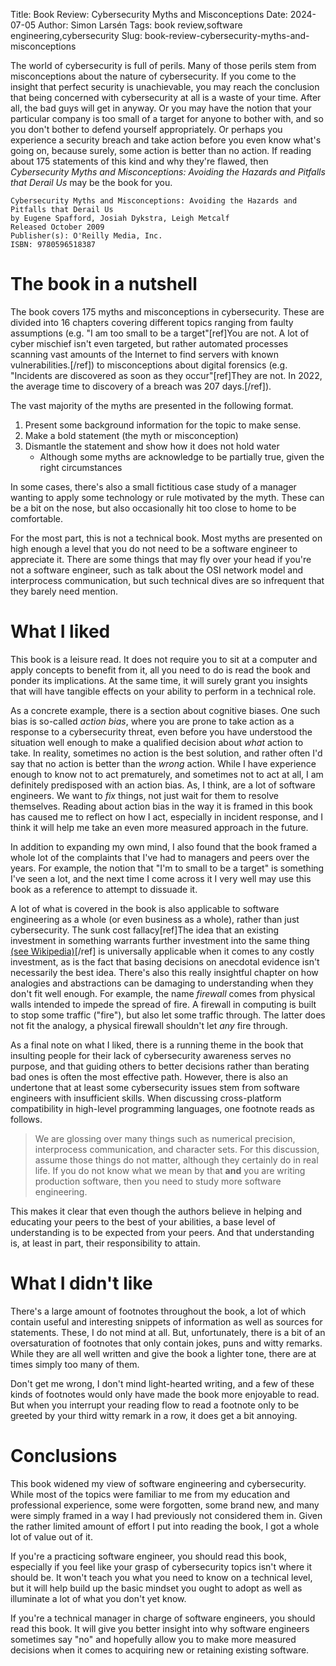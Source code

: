 Title: Book Review: Cybersecurity Myths and Misconceptions
Date: 2024-07-05
Author: Simon Larsén
Tags: book review,software engineering,cybersecurity
Slug: book-review-cybersecurity-myths-and-misconceptions

The world of cybersecurity is full of perils. Many of those perils stem from
misconceptions about the nature of cybersecurity. If you come to the insight
that perfect security is unachievable, you may reach the conclusion that
being concerned with cybersecurity at all is a waste of your time. After all,
the bad guys will get in anyway. Or you may have the notion that your particular
company is too small of a target for anyone to bother with, and so you don't
bother to defend yourself appropriately. Or perhaps you experience a security
breach and take action before you even know what's going on, because surely,
some action is better than no action. If reading about 175 statements of this
kind and why they're flawed, then _Cybersecurity Myths and
Misconceptions: Avoiding the Hazards and Pitfalls that Derail Us_ may be the
book for you.

```
Cybersecurity Myths and Misconceptions: Avoiding the Hazards and Pitfalls that Derail Us
by Eugene Spafford, Josiah Dykstra, Leigh Metcalf
Released October 2009
Publisher(s): O'Reilly Media, Inc.
ISBN: 9780596518387
```

# The book in a nutshell
The book covers 175 myths and misconceptions in cybersecurity. These are divided
into 16 chapters covering different topics ranging from faulty assumptions
(e.g. "I am too small to be a target"[ref]You are not. A lot of cyber mischief
isn't even targeted, but rather automated processes scanning vast amounts of the
Internet to find servers with known vulnerabilities.[/ref]) to misconceptions
about digital forensics (e.g. "Incidents are discovered as soon as they
occur"[ref]They are not. In 2022, the average time to discovery of a breach was
207 days.[/ref]).

The vast majority of the myths are presented in the following format.

1. Present some background information for the topic to make sense.
2. Make a bold statement (the myth or misconception)
3. Dismantle the statement and show how it does not hold water
    - Although some myths are acknowledge to be partially true, given the right
      circumstances

In some cases, there's also a small fictitious case study of a manager wanting
to apply some technology or rule motivated by the myth. These can be a bit on
the nose, but also occasionally hit too close to home to be comfortable.

For the most part, this is not a technical book. Most myths are presented on high
enough a level that you do not need to be a software engineer to appreciate it.
There are some things that may fly over your head if you're not a software
engineer, such as talk about the OSI network model and interprocess
communication, but such technical dives are so infrequent that they barely need
mention.

# What I liked
This book is a leisure read. It does not require you to sit at a computer and
apply concepts to benefit from it, all you need to do is read the book and
ponder its implications. At the same time, it will surely grant you insights
that will have tangible effects on your ability to perform in a technical role.

As a concrete example, there is a section about cognitive biases. One such bias
is so-called _action bias_, where you are prone to take action as a response to
a cybersecurity threat, even before you have understood the situation well
enough to make a qualified decision about _what_ action to take. In reality,
sometimes no action is the best solution, and rather often I'd say that no
action is better than the _wrong_ action. While I have experience enough to know
not to act prematurely, and sometimes not to act at all, I am definitely
predisposed with an action bias. As, I think, are a lot of software engineers.
We want to _fix_ things, not just wait for them to resolve themselves. Reading
about action bias in the way it is framed in this book has caused me to reflect
on how I act, especially in incident response, and I think it will help me take
an even more measured approach in the future.

In addition to expanding my own mind, I also found that the book framed a whole
lot of the complaints that I've had to managers and peers over the years. For
example, the notion that "I'm to small to be a target" is something I've seen a
lot, and the next time I come across it I very well may use this book as a
reference to attempt to dissuade it.

A lot of what is covered in the book is also applicable to software engineering
as a whole (or even business as a whole), rather than just cybersecurity. The
sunk cost fallacy[ref]The idea that an existing investment in something warrants
further investment into the same thing [(see
Wikipedia)](https://en.wikipedia.org/wiki/Sunk_cost#Fallacy_effect)[/ref] is
universally applicable when it comes to any costly investment, as is the fact
that basing decisions on anecdotal evidence isn't necessarily the best idea.
There's also this really insightful chapter on how analogies and abstractions
can be damaging to understanding when they don't fit well enough. For example,
the name _firewall_ comes from physical walls intended to impede the spread of
fire. A firewall in computing is built to stop some traffic ("fire"), but also
let some traffic through. The latter does not fit the analogy, a physical
firewall shouldn't let _any_ fire through.

As a final note on what I liked, there is a running theme in the book that
insulting people for their lack of cybersecurity awareness serves no purpose,
and that guiding others to better decisions rather than berating bad ones is
often the most effective path. However, there is also an undertone that
at least some cybersecurity issues stem from software engineers with
insufficient skills. When discussing cross-platform compatibility in high-level
programming languages, one footnote reads as follows.

> We are glossing over many things such as numerical precision, interprocess
> communication, and character sets. For this discussion, assume those things do
> not matter, although they certainly do in real life. If you do not know what
> we mean by that **and** you are writing production software, then you need to
> study more software engineering.

This makes it clear that even though the authors believe in helping and
educating your peers to the best of your abilities, a base level of
understanding is to be expected from your peers. And that understanding is, at
least in part, their responsibility to attain.

# What I didn't like
There's a large amount of footnotes throughout the book, a lot of which contain
useful and interesting snippets of information as well as sources for
statements. These, I do not mind at all. But, unfortunately, there is a bit of
an oversaturation of footnotes that only contain jokes, puns and witty remarks.
While they are all well written and give the book a lighter tone, there are at
times simply too many of them.

Don't get me wrong, I don't mind light-hearted writing, and a few of these kinds
of footnotes would only have made the book more enjoyable to read. But when you
interrupt your reading flow to read a footnote only to be greeted by your third
witty remark in a row, it does get a bit annoying.

# Conclusions
This book widened my view of software engineering and cybersecurity. While most
of the topics were familiar to me from my education and professional experience,
some were forgotten, some brand new, and many were simply framed in a way I had
previously not considered them in. Given the rather limited amount of effort I
put into reading the book, I got a whole lot of value out of it.

If you're a practicing software engineer, you should read this book, especially
if you feel like your grasp of cybersecurity topics isn't where it should be. It
won't teach you what you need to know on a technical level, but it will help
build up the basic mindset you ought to adopt as well as illuminate a lot of
what you don't yet know.

If you're a technical manager in charge of software engineers, you should read
this book. It will give you better insight into why software engineers sometimes
say "no" and hopefully allow you to make more measured decisions when it comes
to acquiring new or retaining existing software.
